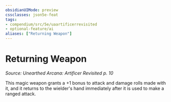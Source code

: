 ```yaml
---
obsidianUIMode: preview
cssclasses: json5e-feat
tags:
- compendium/src/5e/uaartificerrevisited
- optional-feature/ai
aliases: ["Returning Weapon"]
---
```

# Returning Weapon
*Source: Unearthed Arcana: Artificer Revisited p. 10*  

This magic weapon grants a +1 bonus to attack and damage rolls made with it, and it returns to the wielder's hand immediately after it is used to make a ranged attack.